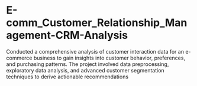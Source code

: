 # E-comm_Customer_Relationship_Management-CRM-Analysis
Conducted a comprehensive analysis of customer interaction data for an e-commerce business to gain insights into customer behavior, preferences, and purchasing patterns. The project involved data preprocessing, exploratory data analysis, and advanced customer segmentation techniques to derive actionable recommendations
